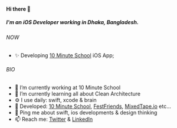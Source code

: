 #### Hi there 👋

##### I'm an iOS Developer working in Dhaka, Bangladesh.

###### NOW
- ✨ Developing [10 Minute School](https://apps.apple.com/us/app/10-minute-school/id1577061772) iOS App;

###### BIO
- 🔭 I’m currently working at 10 Minute School
- 🌱 I’m currently learning all about Clean Architecture
- ⚙️ I use daily: swift, xcode & brain
- 💅 Developed: [10 Minute School](https://apps.apple.com/us/app/10-minute-school/id1577061772), [FestFriends](https://apps.apple.com/us/app/festfriends/id1459285248), [MixedTape.io](https://apps.apple.com/us/app/mixedtape-io/id1520358863?fbclid=IwAR0oqQiNuvhz2Cf4dUtJ15qmpuVx_HoRo52V0qSQBm0x01SavJ78YHzjoj4) etc…
- 💬 Ping me about swift, ios developments & design thinking
- 📫 Reach me: [Twitter](https://twitter.com/solaymanrana786) & [LinkedIn](https://www.linkedin.com/in/solaymanrana786)

